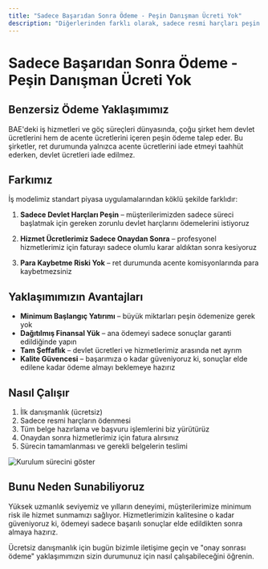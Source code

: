 ```yaml
---
title: "Sadece Başarıdan Sonra Ödeme - Peşin Danışman Ücreti Yok"
description: "Diğerlerinden farklı olarak, sadece resmi harçları peşin alıyor ve hizmet ücretimizi onay sonrası tahsil ediyoruz. Risk yok, tam şeffaflık ve garantili sonuçlar."
---
```


# Sadece Başarıdan Sonra Ödeme - Peşin Danışman Ücreti Yok

## Benzersiz Ödeme Yaklaşımımız

BAE'deki iş hizmetleri ve göç süreçleri dünyasında, çoğu şirket hem devlet ücretlerini hem de acente ücretlerini içeren peşin ödeme talep eder. Bu şirketler, ret durumunda yalnızca acente ücretlerini iade etmeyi taahhüt ederken, devlet ücretleri iade edilmez.

## Farkımız

İş modelimiz standart piyasa uygulamalarından köklü şekilde farklıdır:

1. **Sadece Devlet Harçları Peşin** – müşterilerimizden sadece süreci başlatmak için gereken zorunlu devlet harçlarını ödemelerini istiyoruz
2. **Hizmet Ücretlerimiz Sadece Onaydan Sonra** – profesyonel hizmetlerimiz için faturayı sadece olumlu karar aldıktan sonra kesiyoruz

3. **Para Kaybetme Riski Yok** – ret durumunda acente komisyonlarında para kaybetmezsiniz

## Yaklaşımımızın Avantajları

- **Minimum Başlangıç Yatırımı** – büyük miktarları peşin ödemenize gerek yok
- **Dağıtılmış Finansal Yük** – ana ödemeyi sadece sonuçlar garanti edildiğinde yapın
- **Tam Şeffaflık** – devlet ücretleri ve hizmetlerimiz arasında net ayrım
- **Kalite Güvencesi** – başarımıza o kadar güveniyoruz ki, sonuçlar elde edilene kadar ödeme almayı beklemeye hazırız

## Nasıl Çalışır

1. İlk danışmanlık (ücretsiz)
2. Sadece resmi harçların ödenmesi
3. Tüm belge hazırlama ve başvuru işlemlerini biz yürütürüz
4. Onaydan sonra hizmetlerimiz için fatura alırsınız
5. Sürecin tamamlanması ve gerekli belgelerin teslimi

![Kurulum sürecini göster](/img/post-payment-process.svg)

## Bunu Neden Sunabiliyoruz

Yüksek uzmanlık seviyemiz ve yılların deneyimi, müşterilerimize minimum risk ile hizmet sunmamızı sağlıyor. Hizmetlerimizin kalitesine o kadar güveniyoruz ki, ödemeyi sadece başarılı sonuçlar elde edildikten sonra almaya hazırız.

Ücretsiz danışmanlık için bugün bizimle iletişime geçin ve "onay sonrası ödeme" yaklaşımımızın sizin durumunuz için nasıl çalışabileceğini öğrenin.